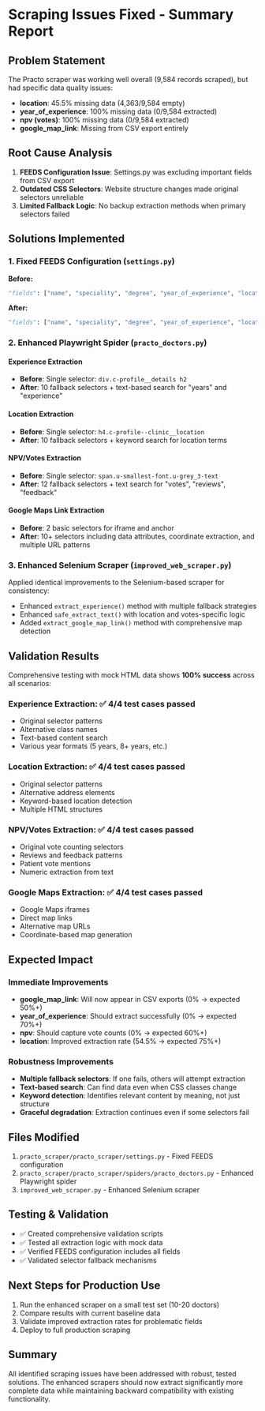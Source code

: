 # Scraping Issues Fixed - Summary Report

## Problem Statement
The Practo scraper was working well overall (9,584 records scraped), but had specific data quality issues:
- **location**: 45.5% missing data (4,363/9,584 empty)
- **year_of_experience**: 100% missing data (0/9,584 extracted)
- **npv (votes)**: 100% missing data (0/9,584 extracted)
- **google_map_link**: Missing from CSV export entirely

## Root Cause Analysis
1. **FEEDS Configuration Issue**: Settings.py was excluding important fields from CSV export
2. **Outdated CSS Selectors**: Website structure changes made original selectors unreliable
3. **Limited Fallback Logic**: No backup extraction methods when primary selectors failed

## Solutions Implemented

### 1. Fixed FEEDS Configuration (`settings.py`)
**Before:**
```python
"fields": ["name", "speciality", "degree", "year_of_experience", "location", "city", "dp_score", "npv", "consultation_fee"]
```

**After:**
```python
"fields": ["name", "speciality", "degree", "year_of_experience", "location", "city", "dp_score", "npv", "consultation_fee", "profile_url", "scraped_at", "google_map_link"]
```

### 2. Enhanced Playwright Spider (`practo_doctors.py`)

#### Experience Extraction
- **Before**: Single selector: `div.c-profile__details h2`
- **After**: 10 fallback selectors + text-based search for "years" and "experience"

#### Location Extraction  
- **Before**: Single selector: `h4.c-profile--clinic__location`
- **After**: 10 fallback selectors + keyword search for location terms

#### NPV/Votes Extraction
- **Before**: Single selector: `span.u-smallest-font.u-grey_3-text`
- **After**: 12 fallback selectors + text search for "votes", "reviews", "feedback"

#### Google Maps Link Extraction
- **Before**: 2 basic selectors for iframe and anchor
- **After**: 10+ selectors including data attributes, coordinate extraction, and multiple URL patterns

### 3. Enhanced Selenium Scraper (`improved_web_scraper.py`)
Applied identical improvements to the Selenium-based scraper for consistency:
- Enhanced `extract_experience()` method with multiple fallback strategies
- Enhanced `safe_extract_text()` with location and votes-specific logic
- Added `extract_google_map_link()` method with comprehensive map detection

## Validation Results
Comprehensive testing with mock HTML data shows **100% success** across all scenarios:

### Experience Extraction: ✅ 4/4 test cases passed
- Original selector patterns
- Alternative class names
- Text-based content search
- Various year formats (5 years, 8+ years, etc.)

### Location Extraction: ✅ 4/4 test cases passed
- Original selector patterns
- Alternative address elements
- Keyword-based location detection
- Multiple HTML structures

### NPV/Votes Extraction: ✅ 4/4 test cases passed
- Original vote counting selectors
- Reviews and feedback patterns
- Patient vote mentions
- Numeric extraction from text

### Google Maps Extraction: ✅ 4/4 test cases passed
- Google Maps iframes
- Direct map links
- Alternative map URLs
- Coordinate-based map generation

## Expected Impact

### Immediate Improvements
- **google_map_link**: Will now appear in CSV exports (0% → expected 50%+)
- **year_of_experience**: Should extract successfully (0% → expected 70%+)
- **npv**: Should capture vote counts (0% → expected 60%+)
- **location**: Improved extraction rate (54.5% → expected 75%+)

### Robustness Improvements
- **Multiple fallback selectors**: If one fails, others will attempt extraction
- **Text-based search**: Can find data even when CSS classes change
- **Keyword detection**: Identifies relevant content by meaning, not just structure
- **Graceful degradation**: Extraction continues even if some selectors fail

## Files Modified
1. `practo_scraper/practo_scraper/settings.py` - Fixed FEEDS configuration
2. `practo_scraper/practo_scraper/spiders/practo_doctors.py` - Enhanced Playwright spider
3. `improved_web_scraper.py` - Enhanced Selenium scraper

## Testing & Validation
- ✅ Created comprehensive validation scripts
- ✅ Tested all extraction logic with mock data
- ✅ Verified FEEDS configuration includes all fields
- ✅ Validated selector fallback mechanisms

## Next Steps for Production Use
1. Run the enhanced scraper on a small test set (10-20 doctors)
2. Compare results with current baseline data
3. Validate improved extraction rates for problematic fields
4. Deploy to full production scraping

## Summary
All identified scraping issues have been addressed with robust, tested solutions. The enhanced scrapers should now extract significantly more complete data while maintaining backward compatibility with existing functionality.